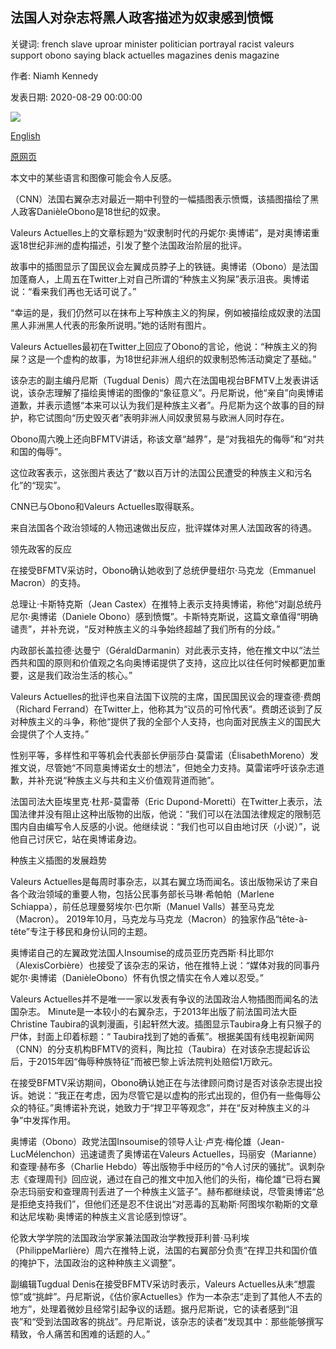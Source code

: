 ## 法国人对杂志将黑人政客描述为奴隶感到愤慨

关键词: french slave uproar minister politician portrayal racist valeurs support obono saying black actuelles magazines denis magazine

作者: Niamh Kennedy

发表日期: 2020-08-29 00:00:00

![](https://cdn.cnn.com/cnnnext/dam/assets/200829231502-danile-obono-super-tease.jpg)

[English](French%20uproar%20over%20magazine%27s%20portrayal%20of%20Black%20politician%20as%20slave.md)

[原网页](https://edition.cnn.com/2020/08/29/europe/france-magazine-slave-intl/index.html)

本文中的某些语言和图像可能会令人反感。

（CNN）法国右翼杂志对最近一期中刊登的一幅插图表示愤慨，该插图描绘了黑人政客DanièleObono是18世纪的奴隶。

Valeurs Actuelles上的文章标题为“奴隶制时代的丹妮尔·奥博诺”，是对奥博诺重返18世纪非洲的虚构描述，引发了整个法国政治阶层的批评。

故事中的插图显示了国民议会左翼成员脖子上的铁链。奥博诺（Obono）是法国加蓬裔人，上周五在Twitter上对自己所谓的“种族主义狗屎”表示沮丧。奥博诺说：“看来我们再也无话可说了。”

“幸运的是，我们仍然可以在抹布上写种族主义的狗屎，例如被描绘成奴隶的法国黑人非洲黑人代表的形象所说明。”她的话附有图片。

Valeurs Actuelles最初在Twitter上回应了Obono的言论，他说：“种族主义的狗屎？这是一个虚构的故事，为18世纪非洲人组织的奴隶制恐怖活动奠定了基础。”

该杂志的副主编丹尼斯（Tugdual Denis）周六在法国电视台BFMTV上发表讲话说，该杂志理解了描绘奥博诺的图像的“象征意义”。丹尼斯说，他“亲自”向奥博诺道歉，并表示遗憾“本来可以认为我们是种族主义者”。丹尼斯为这个故事的目的辩护，称它试图向“历史毁灭者”表明非洲人间奴隶贸易与欧洲人同时存在。

Obono周六晚上还向BFMTV讲话，称该文章“越界”，是“对我祖先的侮辱”和“对共和国的侮辱”。

这位政客表示，这张图片表达了“数以百万计的法国公民遭受的种族主义和污名化”的“现实”。

CNN已与Obono和Valeurs Actuelles取得联系。

来自法国各个政治领域的人物迅速做出反应，批评媒体对黑人法国政客的待遇。

领先政客的反应

在接受BFMTV采访时，Obono确认她收到了总统伊曼纽尔·马克龙（Emmanuel Macron）的支持。

总理让·卡斯特克斯（Jean Castex）在推特上表示支持奥博诺，称他“对副总统丹尼尔·奥博诺（Daniele Obono）感到愤慨”。卡斯特克斯说，这篇文章值得“明确谴责”，并补充说，“反对种族主义的斗争始终超越了我们所有的分歧。”

内政部长盖拉德·达曼宁（GéraldDarmanin）对此表示支持，他在推文中以“法兰西共和国的原则和价值观之名向奥博诺提供了支持，这应比以往任何时候都更加重要，这是我们政治生活的核心。”

Valeurs Actuelles的批评也来自法国下议院的主席，国民国民议会的理查德·费朗（Richard Ferrand）在Twitter上，他称其为“议员的可怜代表”。费朗还谈到了反对种族主义的斗争，称他“提供了我的全部个人支持，也向面对民族主义的国民大会提供了个人支持。”

性别平等，多样性和平等机会代表部长伊丽莎白·莫雷诺（ÉlisabethMoreno）发推文说，尽管她“不同意奥博诺女士的想法”，但她全力支持。莫雷诺呼吁该杂志道歉，并补充说“种族主义与共和主义价值观背道而驰”。

法国司法大臣埃里克·杜邦-莫雷蒂（Eric Dupond-Moretti）在Twitter上表示，法国法律并没有阻止这种出版物的出版，他说：“我们可以在法国法律规定的限制范围内自由编写令人反感的小说。他继续说：“我们也可以自由地讨厌（小说）”，说他自己讨厌它，站在奥博诺身边。

种族主义插图的发展趋势

Valeurs Actuelles是每周时事杂志，以其右翼立场而闻名。该出版物采访了来自各个政治领域的重要人物，包括公民事务部长马琳·希帕帕（Marlene Schiappa），前任总理曼努埃尔·巴尔斯（Manuel Valls）甚至马克龙（Macron）。 2019年10月，马克龙与马克龙（Macron）的独家作品“tête-à-tête”专注于移民和身份认同的主题。

奥博诺自己的左翼政党法国人Insoumise的成员亚历克西斯·科比耶尔（AlexisCorbière）也接受了该杂志的采访，他在推特上说：“媒体对我的同事丹妮尔·奥博诺（DanièleObono）怀有仇恨之情实在令人难以忍受。”

Valeurs Actuelles并不是唯一一家以发表有争议的法国政治人物插图而闻名的法国杂志。 Minute是一本较小的右翼杂志，于2013年出版了前法国司法大臣Christine Taubira的讽刺漫画，引起轩然大波。插图显示Taubira身上有只猴子的尸体，封面上印着标题：“ Taubira找到了她的香蕉”。根据美国有线电视新闻网（CNN）的分支机构BFMTV的资料，陶比拉（Taubira）在对该杂志提起诉讼后，于2015年因“侮辱种族特征”而被巴黎上诉法院判处赔偿1万欧元。

在接受BFMTV采访期间，Obono确认她正在与法律顾问商讨是否对该杂志提出投诉。她说：“我正在考虑，因为尽管它是以虚构的形式出现的，但仍有一些侮辱公众的特征。”奥博诺补充说，她致力于“捍卫平等观念”，并在“反对种族主义的斗争”中发挥作用。

奥博诺（Obono）政党法国Insoumise的领导人让·卢克·梅伦雄（Jean-LucMélenchon）迅速谴责了奥博诺在Valeurs Actuelles，玛丽安（Marianne）和查理·赫布多（Charlie Hebdo）等出版物手中经历的“令人讨厌的骚扰”。讽刺杂志《查理周刊》回应说，通过在自己的推文中加入他们的头衔，梅伦雄“已将右翼杂志玛丽安和查理周刊丢进了一个种族主义篮子”。赫布都继续说，尽管奥博诺“总是拒绝支持我们”，但他们还是忍不住说出“对恶毒的瓦勒斯·阿图埃尔勒斯的文章和达尼埃勒·奥博诺的种族主义言论感到惊讶”。

伦敦大学学院的法国政治学家兼法国政治学教授菲利普·马利埃（PhilippeMarlière）周六在推特上说，法国的右翼部分负责“在捍卫共和国价值的掩护下，法国政治的这种种族主义调整”。

副编辑Tugdual Denis在接受BFMTV采访时表示，Valeurs Actuelles从未“想震惊”或“挑衅”。丹尼斯说，《估价家Actuelles》作为一本杂志“走到了其他人不去的地方”，处理着微妙且经常引起争议的话题。据丹尼斯说，它的读者感到“沮丧”和“受到法国政客的挑战”。丹尼斯说，该杂志的读者“发现其中：那些能够撰写精致，令人痛苦和困难的话题的人。”